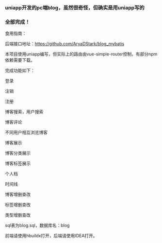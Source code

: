 ### uniapp开发的pc端blog，虽然很奇怪，但确实是用uniapp写的
### 全部完成！

食用指南：

后端接口地址：https://github.com/AryaDStark/blog_mybatis

本项目使用uniapp编写，但实际上的路由由vue-simple-router控制，有部分npm依赖需要下载。

完成功能如下：

登录

注销

注册

博客搜索，用户搜索

博客评论

不同用户相互浏览博客

博客展示

博客分类展示

博客标签展示

个人档

时间线

博客增删查改

标签增删查改

类型增删查改

sql表为blog.sql，数据库名：blog

前端请使用hbuildx打开，后端请使用IDEA打开。

